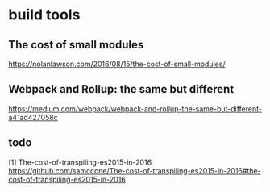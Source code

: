 # build tools
## The cost of small modules
https://nolanlawson.com/2016/08/15/the-cost-of-small-modules/ <br>

## Webpack and Rollup: the same but different
https://medium.com/webpack/webpack-and-rollup-the-same-but-different-a41ad427058c

## todo
[1] The-cost-of-transpiling-es2015-in-2016
https://github.com/samccone/The-cost-of-transpiling-es2015-in-2016#the-cost-of-transpiling-es2015-in-2016 <br>